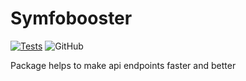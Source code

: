 # Symfobooster

[![Tests](https://github.com/symfobooster/base/actions/workflows/tests.yml/badge.svg)](https://github.com/zabachok/symfobooster/actions/workflows/tests.yml)
![GitHub](https://img.shields.io/github/license/symfobooster/base)

Package helps to make api endpoints faster and better
